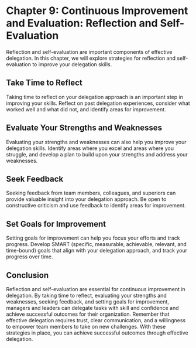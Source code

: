 Chapter 9: Continuous Improvement and Evaluation: Reflection and Self-Evaluation
================================================================================

Reflection and self-evaluation are important components of effective delegation. In this chapter, we will explore strategies for reflection and self-evaluation to improve your delegation skills.

Take Time to Reflect
--------------------

Taking time to reflect on your delegation approach is an important step in improving your skills. Reflect on past delegation experiences, consider what worked well and what did not, and identify areas for improvement.

Evaluate Your Strengths and Weaknesses
--------------------------------------

Evaluating your strengths and weaknesses can also help you improve your delegation skills. Identify areas where you excel and areas where you struggle, and develop a plan to build upon your strengths and address your weaknesses.

Seek Feedback
-------------

Seeking feedback from team members, colleagues, and superiors can provide valuable insight into your delegation approach. Be open to constructive criticism and use feedback to identify areas for improvement.

Set Goals for Improvement
-------------------------

Setting goals for improvement can help you focus your efforts and track progress. Develop SMART (specific, measurable, achievable, relevant, and time-bound) goals that align with your delegation approach, and track your progress over time.

Conclusion
----------

Reflection and self-evaluation are essential for continuous improvement in delegation. By taking time to reflect, evaluating your strengths and weaknesses, seeking feedback, and setting goals for improvement, managers and leaders can delegate tasks with skill and confidence and achieve successful outcomes for their organization. Remember that effective delegation requires trust, clear communication, and a willingness to empower team members to take on new challenges. With these strategies in place, you can achieve successful outcomes through effective delegation.
